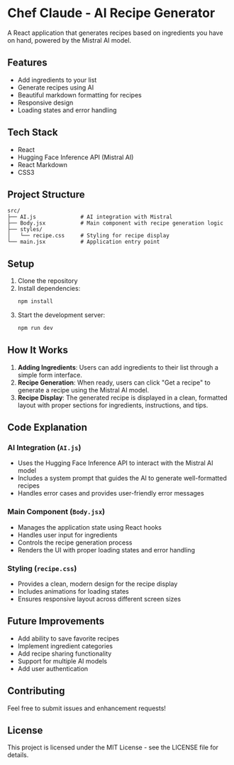 # Chef Claude - AI Recipe Generator

A React application that generates recipes based on ingredients you have on hand, powered by the Mistral AI model.

## Features

- Add ingredients to your list
- Generate recipes using AI
- Beautiful markdown formatting for recipes
- Responsive design
- Loading states and error handling

## Tech Stack

- React
- Hugging Face Inference API (Mistral AI)
- React Markdown
- CSS3

## Project Structure

```
src/
├── AI.js              # AI integration with Mistral
├── Body.jsx           # Main component with recipe generation logic
├── styles/
│   └── recipe.css     # Styling for recipe display
└── main.jsx           # Application entry point
```

## Setup

1. Clone the repository
2. Install dependencies:
   ```bash
   npm install
   ```
3. Start the development server:
   ```bash
   npm run dev
   ```

## How It Works

1. **Adding Ingredients**: Users can add ingredients to their list through a simple form interface.
2. **Recipe Generation**: When ready, users can click "Get a recipe" to generate a recipe using the Mistral AI model.
3. **Recipe Display**: The generated recipe is displayed in a clean, formatted layout with proper sections for ingredients, instructions, and tips.

## Code Explanation

### AI Integration (`AI.js`)
- Uses the Hugging Face Inference API to interact with the Mistral AI model
- Includes a system prompt that guides the AI to generate well-formatted recipes
- Handles error cases and provides user-friendly error messages

### Main Component (`Body.jsx`)
- Manages the application state using React hooks
- Handles user input for ingredients
- Controls the recipe generation process
- Renders the UI with proper loading states and error handling

### Styling (`recipe.css`)
- Provides a clean, modern design for the recipe display
- Includes animations for loading states
- Ensures responsive layout across different screen sizes

## Future Improvements

- Add ability to save favorite recipes
- Implement ingredient categories
- Add recipe sharing functionality
- Support for multiple AI models
- Add user authentication

## Contributing

Feel free to submit issues and enhancement requests!

## License

This project is licensed under the MIT License - see the LICENSE file for details.
